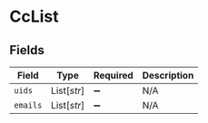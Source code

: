 # CcList


## Fields

| Field              | Type               | Required           | Description        |
| ------------------ | ------------------ | ------------------ | ------------------ |
| `uids`             | List[*str*]        | :heavy_minus_sign: | N/A                |
| `emails`           | List[*str*]        | :heavy_minus_sign: | N/A                |